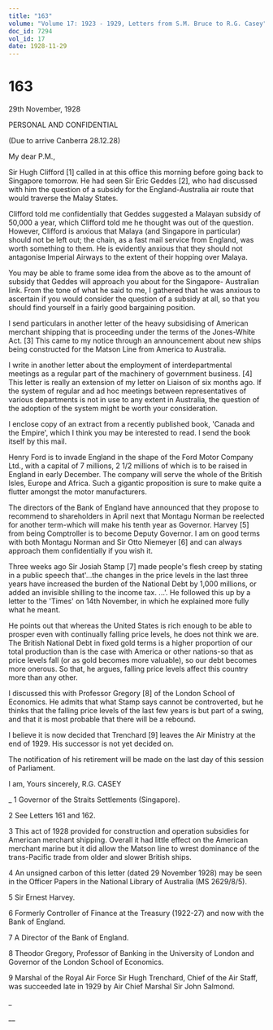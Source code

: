```yaml
---
title: "163"
volume: "Volume 17: 1923 - 1929, Letters from S.M. Bruce to R.G. Casey"
doc_id: 7294
vol_id: 17
date: 1928-11-29
---
```


# 163

29th November, 1928

PERSONAL AND CONFIDENTIAL

(Due to arrive Canberra 28.12.28)

My dear P.M.,

Sir Hugh Clifford [1] called in at this office this morning before going back to Singapore tomorrow. He had seen Sir Eric Geddes [2], who had discussed with him the question of a subsidy for the England-Australia air route that would traverse the Malay States.

Clifford told me confidentially that Geddes suggested a Malayan subsidy of 50,000 a year, which Clifford told me he thought was out of the question. However, Clifford is anxious that Malaya (and Singapore in particular) should not be left out; the chain, as a fast mail service from England, was worth something to them. He is evidently anxious that they should not antagonise Imperial Airways to the extent of their hopping over Malaya.

You may be able to frame some idea from the above as to the amount of subsidy that Geddes will approach you about for the Singapore- Australian link. From the tone of what he said to me, I gathered that he was anxious to ascertain if you would consider the question of a subsidy at all, so that you should find yourself in a fairly good bargaining position.

I send particulars in another letter of the heavy subsidising of American merchant shipping that is proceeding under the terms of the Jones-White Act. [3] This came to my notice through an announcement about new ships being constructed for the Matson Line from America to Australia.

I write in another letter about the employment of interdepartmental meetings as a regular part of the machinery of government business. [4] This letter is really an extension of my letter on Liaison of six months ago. If the system of regular and ad hoc meetings between representatives of various departments is not in use to any extent in Australia, the question of the adoption of the system might be worth your consideration.

I enclose copy of an extract from a recently published book, 'Canada and the Empire', which I think you may be interested to read. I send the book itself by this mail.

Henry Ford is to invade England in the shape of the Ford Motor Company Ltd., with a capital of 7 millions, 2 1/2 millions of which is to be raised in England in early December. The company will serve the whole of the British Isles, Europe and Africa. Such a gigantic proposition is sure to make quite a flutter amongst the motor manufacturers.

The directors of the Bank of England have announced that they propose to recommend to shareholders in April next that Montagu Norman be reelected for another term-which will make his tenth year as Governor. Harvey [5] from being Comptroller is to become Deputy Governor. I am on good terms with both Montagu Norman and Sir Otto Niemeyer [6] and can always approach them confidentially if you wish it.

Three weeks ago Sir Josiah Stamp [7] made people's flesh creep by stating in a public speech that'...the changes in the price levels in the last three years have increased the burden of the National Debt by 1,000 millions, or added an invisible shilling to the income tax. ...'. He followed this up by a letter to the 'Times' on 14th November, in which he explained more fully what he meant.

He points out that whereas the United States is rich enough to be able to prosper even with continually falling price levels, he does not think we are. The British National Debt in fixed gold terms is a higher proportion of our total production than is the case with America or other nations-so that as price levels fall (or as gold becomes more valuable), so our debt becomes more onerous. So that, he argues, falling price levels affect this country more than any other.

I discussed this with Professor Gregory [8] of the London School of Economics. He admits that what Stamp says cannot be controverted, but he thinks that the falling price levels of the last few years is but part of a swing, and that it is most probable that there will be a rebound.

I believe it is now decided that Trenchard [9] leaves the Air Ministry at the end of 1929. His successor is not yet decided on.

The notification of his retirement will be made on the last day of this session of Parliament.

I am, Yours sincerely, R.G. CASEY 

_ 1 Governor of the Straits Settlements (Singapore).

2 See Letters 161 and 162.

3 This act of 1928 provided for construction and operation subsidies for American merchant shipping. Overall it had little effect on the American merchant marine but it did allow the Matson line to wrest dominance of the trans-Pacific trade from older and slower British ships.

4 An unsigned carbon of this letter (dated 29 November 1928) may be seen in the Officer Papers in the National Library of Australia (MS 2629/8/5).

5 Sir Ernest Harvey.

6 Formerly Controller of Finance at the Treasury (1922-27) and now with the Bank of England.

7 A Director of the Bank of England.

8 Theodor Gregory, Professor of Banking in the University of London and Governor of the London School of Economics.

9 Marshal of the Royal Air Force Sir Hugh Trenchard, Chief of the Air Staff, was succeeded late in 1929 by Air Chief Marshal Sir John Salmond.

_

__
